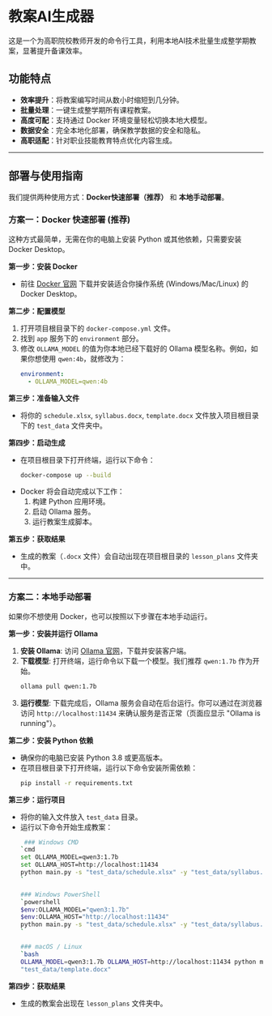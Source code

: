# 教案AI生成器

这是一个为高职院校教师开发的命令行工具，利用本地AI技术批量生成整学期教案，显著提升备课效率。

## 功能特点

- **效率提升**：将教案编写时间从数小时缩短到几分钟。
- **批量处理**：一键生成整学期所有课程教案。
- **高度可配**：支持通过 Docker 环境变量轻松切换本地大模型。
- **数据安全**：完全本地化部署，确保教学数据的安全和隐私。
- **高职适配**：针对职业技能教育特点优化内容生成。

---

## 部署与使用指南

我们提供两种使用方式：**Docker快速部署（推荐）** 和 **本地手动部署**。

### 方案一：Docker 快速部署 (推荐)

这种方式最简单，无需在你的电脑上安装 Python 或其他依赖，只需要安装 Docker Desktop。

**第一步：安装 Docker**

- 前往 [Docker 官网](https://www.docker.com/products/docker-desktop/) 下载并安装适合你操作系统 (Windows/Mac/Linux) 的 Docker Desktop。

**第二步：配置模型**

1.  打开项目根目录下的 `docker-compose.yml` 文件。
2.  找到 `app` 服务下的 `environment` 部分。
3.  修改 `OLLAMA_MODEL` 的值为你本地已经下载好的 Ollama 模型名称。例如，如果你想使用 `qwen:4b`，就修改为：
    ```yaml
    environment:
      - OLLAMA_MODEL=qwen:4b
    ```

**第三步：准备输入文件**

- 将你的 `schedule.xlsx`, `syllabus.docx`, `template.docx` 文件放入项目根目录下的 `test_data` 文件夹中。

**第四步：启动生成**

- 在项目根目录下打开终端，运行以下命令：
  ```bash
  docker-compose up --build
  ```
- Docker 将会自动完成以下工作：
  1.  构建 Python 应用环境。
  2.  启动 Ollama 服务。
  3.  运行教案生成脚本。

**第五步：获取结果**

- 生成的教案（`.docx` 文件）会自动出现在项目根目录的 `lesson_plans` 文件夹中。

---

### 方案二：本地手动部署

如果你不想使用 Docker，也可以按照以下步骤在本地手动运行。

**第一步：安装并运行 Ollama**

1.  **安装 Ollama**: 访问 [Ollama 官网](https://ollama.com/)，下载并安装客户端。
2.  **下载模型**: 打开终端，运行命令以下载一个模型。我们推荐 `qwen:1.7b` 作为开始。
    ```bash
    ollama pull qwen:1.7b
    ```
3.  **运行模型**: 下载完成后，Ollama 服务会自动在后台运行。你可以通过在浏览器访问 `http://localhost:11434` 来确认服务是否正常（页面应显示 "Ollama is running"）。

**第二步：安装 Python 依赖**

- 确保你的电脑已安装 Python 3.8 或更高版本。
- 在项目根目录下打开终端，运行以下命令安装所需依赖：
  ```bash
  pip install -r requirements.txt
  ```

**第三步：运行项目**

- 将你的输入文件放入 `test_data` 目录。
- 运行以下命令开始生成教案：
  ```bash
   ### Windows CMD
  `cmd
  set OLLAMA_MODEL=qwen3:1.7b
  set OLLAMA_HOST=http://localhost:11434
  python main.py -s "test_data/schedule.xlsx" -y "test_data/syllabus.docx" -t "test_data/template.docx"
  `

  ### Windows PowerShell
  `powershell
  $env:OLLAMA_MODEL="qwen3:1.7b"
  $env:OLLAMA_HOST="http://localhost:11434"
  python main.py -s "test_data/schedule.xlsx" -y "test_data/syllabus.docx" -t "test_data/template.docx"
  `

  ### macOS / Linux
  `bash
  OLLAMA_MODEL=qwen3:1.7b OLLAMA_HOST=http://localhost:11434 python main.py -s "test_data/schedule.xlsx" -y "test_data/syllabus.docx" -t
  "test_data/template.docx"
  ```

**第四步：获取结果**

- 生成的教案会出现在 `lesson_plans` 文件夹中。